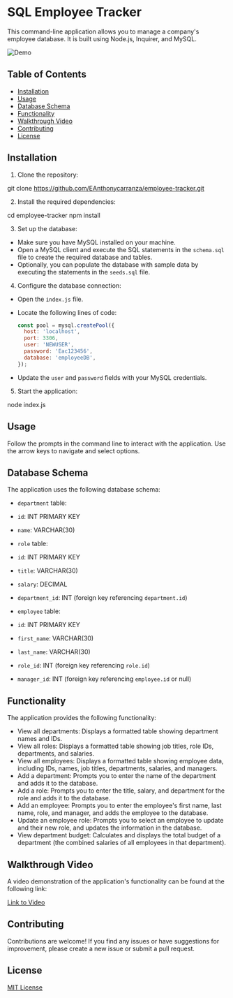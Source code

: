 # SQL Employee Tracker

This command-line application allows you to manage a company's employee database. It is built using Node.js, Inquirer, and MySQL.

![Demo](demo.gif)

## Table of Contents

- [Installation](#installation)
- [Usage](#usage)
- [Database Schema](#database-schema)
- [Functionality](#functionality)
- [Walkthrough Video](#walkthrough-video)
- [Contributing](#contributing)
- [License](#license)

## Installation

1. Clone the repository:

git clone https://github.com/EAnthonycarranza/employee-tracker.git

2. Install the required dependencies:

cd employee-tracker
npm install

3. Set up the database:

- Make sure you have MySQL installed on your machine.
- Open a MySQL client and execute the SQL statements in the `schema.sql` file to create the required database and tables.
- Optionally, you can populate the database with sample data by executing the statements in the `seeds.sql` file.

4. Configure the database connection:

- Open the `index.js` file.
- Locate the following lines of code:

  ```javascript
  const pool = mysql.createPool({
    host: 'localhost',
    port: 3306,
    user: 'NEWUSER',
    password: 'Eac123456',
    database: 'employeeDB',
  });
  ```

- Update the `user` and `password` fields with your MySQL credentials.

5. Start the application:

node index.js


## Usage

Follow the prompts in the command line to interact with the application. Use the arrow keys to navigate and select options.

## Database Schema

The application uses the following database schema:

- `department` table:
- `id`: INT PRIMARY KEY
- `name`: VARCHAR(30)

- `role` table:
- `id`: INT PRIMARY KEY
- `title`: VARCHAR(30)
- `salary`: DECIMAL
- `department_id`: INT (foreign key referencing `department.id`)

- `employee` table:
- `id`: INT PRIMARY KEY
- `first_name`: VARCHAR(30)
- `last_name`: VARCHAR(30)
- `role_id`: INT (foreign key referencing `role.id`)
- `manager_id`: INT (foreign key referencing `employee.id` or null)

## Functionality

The application provides the following functionality:

- View all departments: Displays a formatted table showing department names and IDs.
- View all roles: Displays a formatted table showing job titles, role IDs, departments, and salaries.
- View all employees: Displays a formatted table showing employee data, including IDs, names, job titles, departments, salaries, and managers.
- Add a department: Prompts you to enter the name of the department and adds it to the database.
- Add a role: Prompts you to enter the title, salary, and department for the role and adds it to the database.
- Add an employee: Prompts you to enter the employee's first name, last name, role, and manager, and adds the employee to the database.
- Update an employee role: Prompts you to select an employee to update and their new role, and updates the information in the database.
- View department budget: Calculates and displays the total budget of a department (the combined salaries of all employees in that department).

## Walkthrough Video

A video demonstration of the application's functionality can be found at the following link:

[Link to Video](insert_youtube_video_link_here)

## Contributing

Contributions are welcome! If you find any issues or have suggestions for improvement, please create a new issue or submit a pull request.

## License

[MIT License](LICENSE)



